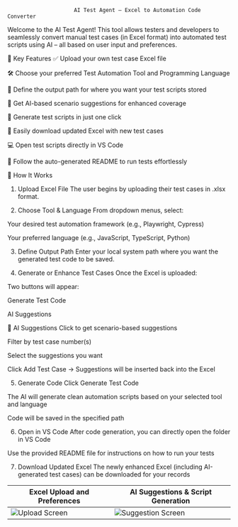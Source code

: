                          AI Test Agent – Excel to Automation Code Converter

Welcome to the AI Test Agent!
This tool allows testers and developers to seamlessly convert manual test cases (in Excel format) into automated test scripts using AI – all based on user input and preferences.

📌 Key Features
✅ Upload your own test case Excel file

🛠️ Choose your preferred Test Automation Tool and Programming Language

📂 Define the output path for where you want your test scripts stored

🧠 Get AI-based scenario suggestions for enhanced coverage

📄 Generate test scripts in just one click

🧾 Easily download updated Excel with new test cases

💻 Open test scripts directly in VS Code

📘 Follow the auto-generated README to run tests effortlessly


🧭 How It Works
1. Upload Excel File
The user begins by uploading their test cases in .xlsx format.

2. Choose Tool & Language
From dropdown menus, select:

Your desired test automation framework (e.g., Playwright, Cypress)

Your preferred language (e.g., JavaScript, TypeScript, Python)

3. Define Output Path
Enter your local system path where you want the generated test code to be saved.

4. Generate or Enhance Test Cases
Once the Excel is uploaded:

Two buttons will appear:

Generate Test Code

AI Suggestions

🧠 AI Suggestions
Click to get scenario-based suggestions

Filter by test case number(s)

Select the suggestions you want

Click Add Test Case → Suggestions will be inserted back into the Excel

5. Generate Code
Click Generate Test Code

The AI will generate clean automation scripts based on your selected tool and language

Code will be saved in the specified path

6. Open in VS Code
After code generation, you can directly open the folder in VS Code

Use the provided README file for instructions on how to run your tests

7. Download Updated Excel
The newly enhanced Excel (including AI-generated test cases) can be downloaded for your records


| Excel Upload and Preferences                                                                      | AI Suggestions & Script Generation                                                                    |
| ------------------------------------------------------------------------------------------------- | ----------------------------------------------------------------------------------------------------- |
| ![Upload Screen](https://github.com/user-attachments/assets/fba21606-00bb-4217-b19b-18c387d0f3b9) | ![Suggestion Screen](https://github.com/user-attachments/assets/cf6700cf-edc6-4f04-8299-301fe9ac2212) |
